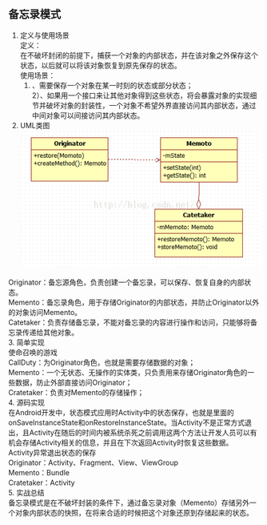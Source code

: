 ## 备忘录模式 ##
1. 定义与使用场景  
   定义：  
   在不破坏封闭的前提下，捕获一个对象的内部状态，并在该对象之外保存这个状态，以后就可以将该对象恢复到原先保存的状态。  
   使用场景：  
   1) 、需要保存一个对象在某一时刻的状态或部分状态；  
   2）、如果用一个接口来让其他对象得到这些状态，将会暴露对象的实现细节并破坏对象的封装性，一个对象不希望外界直接访问其内部状态，通过中间对象可以间接访问其内部状态。  
2. UML类图  
  ![](https://github.com/yqlee/DesignPatternsNotes/blob/master/设计模式/UML/12、备忘录模式.png)  
  
  Originator：备忘源角色，负责创建一个备忘录，可以保存、恢复自身的内部状态。  
  Memento：备忘录角色，用于存储Originator的内部状态，并防止Originator以外的对象访问Memento。  
  Catetaker：负责存储备忘录，不能对备忘录的内容进行操作和访问，只能够将备忘录传递给其他对象。  
3. 简单实现  
  使命召唤的游戏  
  CallDuty：为Originator角色，也就是需要存储数据的对象；  
  Memento：一个无状态、无操作的实体类，只负责用来存储Originator角色的一些数据，防止外部直接访问Originator；  
  Cratetaker：负责对Memento的存储操作；  
4. 源码实现  
  在Android开发中，状态模式应用时Activity中的状态保存，也就是里面的onSaveInstanceState和onRestoreInstanceState。当Activity不是正常方式退出，且Activity在随后的时间内被系统杀死之前调用这两个方法让开发人员可以有机会存储Activity相关的信息，并且在下次返回Activity时恢复这些数据。  
  Activity异常退出状态的保存  
  Originator：Activity、Fragment、View、ViewGroup  
  Memento：Bundle  
  Cratetaker：Activity  
5. 实战总结  
   备忘录模式是在不破坏封装的条件下，通过备忘录对象（Memento）存储另外一个对象内部状态的快照，在将来合适的时候把这个对象还原到存储起来的状态。